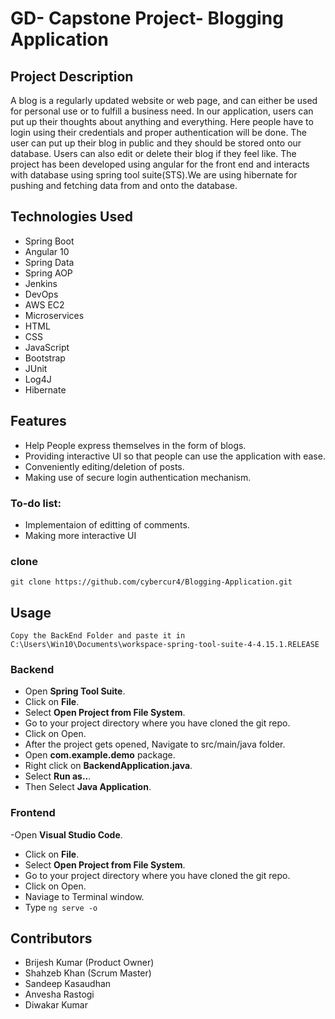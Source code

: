 # GD- Capstone Project- Blogging Application
## Project Description
 A blog is a regularly updated website or web page, and can either be used for personal use or to fulfill a business need. In our application, users can put up their thoughts about anything and everything. Here people have to login using their credentials and proper authentication will be done. The user can put up their blog in public and they should be stored onto our database. Users can also edit or delete their blog if they feel like. The project has been developed using angular for the front end and interacts with database using spring tool suite(STS).We are using hibernate for pushing and fetching data from and onto the database.

## Technologies Used
- Spring Boot 
- Angular 10
- Spring Data
- Spring AOP
- Jenkins
- DevOps
- AWS EC2
- Microservices
- HTML
- CSS
- JavaScript
- Bootstrap
- JUnit
- Log4J
- Hibernate
## Features

- Help People express themselves in the form of blogs.
- Providing interactive UI so that people can use the application with ease.
- Conveniently editing/deletion of posts.
- Making use of secure login authentication mechanism.

### To-do list:

- Implementaion of editting of comments.
- Making more interactive UI

### clone
```git clone https://github.com/cybercur4/Blogging-Application.git```

## Usage

``` Copy the BackEnd Folder and paste it in C:\Users\Win10\Documents\workspace-spring-tool-suite-4-4.15.1.RELEASE ```
### Backend
- Open **Spring Tool Suite**.
- Click on **File**.
- Select **Open Project from File System**.
- Go to your project directory where you have cloned the git repo.
- Click on Open.
- After the project gets opened, Navigate to src/main/java folder.
- Open **com.example.demo** package.
- Right click on **BackendApplication.java**.
- Select **Run as..**.
- Then Select **Java Application**.

### Frontend

-Open **Visual Studio Code**.
- Click on **File**.
- Select **Open Project from File System**.
- Go to your project directory where you have cloned the git repo.
- Click on Open.
- Naviage to Terminal window.
- Type ``` ng serve -o ```

## Contributors

- Brijesh Kumar (Product Owner)
- Shahzeb Khan (Scrum Master)
- Sandeep Kasaudhan
- Anvesha Rastogi
- Diwakar Kumar
